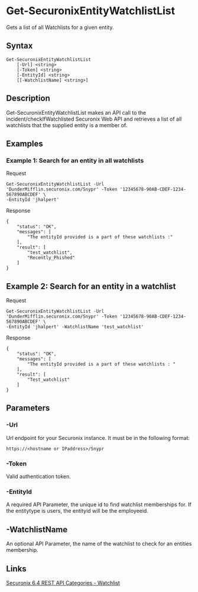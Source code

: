 # Get-SecuronixEntityWatchlistList
Gets a list of all Watchlists for a given entity.

## Syntax
```
Get-SecuronixEntityWatchlistList
    [-Url] <string>
    [-Token] <string>
    [-EntityId] <string>
    [[-WatchlistName] <string>]
```

## Description
Get-SecuronixEntityWatchlistList makes an API call to the incident/checkIfWatchlisted Securonix Web API and retrieves a list of all watchlists that the supplied entity is a member of.

## Examples

### Example 1: Search for an entity in all watchlists
Request
```
Get-SecuronixEntityWatchlistList -Url 'DunderMifflin.securonix.com/Snypr' -Token '12345678-90AB-CDEF-1234-567890ABCDEF' \
-EntityId 'jhalpert'
```

Response
```
{
    "status": "OK",
    "messages": [
        "The entityId provided is a part of these watchlists :"
    ],
    "result": [
        "test_watchlist",
        "Recently_Phished"
    ]
}
```

## Example 2: Search for an entity in a watchlist
Request
```
Get-SecuronixEntityWatchlistList -Url 'DunderMifflin.securonix.com/Snypr' -Token '12345678-90AB-CDEF-1234-567890ABCDEF' \
-EntityId 'jhalpert' -WatchlistName 'test_watchlist'
```

Response
```
{
    "status": "OK",
    "messages": [
        "The entityId provided is a part of these watchlists : "
    ],
    "result": [
        "Test_watchlist"
    ]
}
```

## Parameters

### -Url
Url endpoint for your Securonix instance.
It must be in the following format:
```
https://<hostname or IPaddress>/Snypr
```

### -Token
Valid authentication token.

### -EntityId
A required API Parameter, the unique id to find watchlist memberships for. If the entitytype is users, the entityid will be the employeeid.

## -WatchlistName
An optional API Parameter, the name of the watchlist to check for an entities membership.

## Links
[Securonix 6.4 REST API Categories - Watchlist](https://documentation.securonix.com/onlinedoc/Content/6.4%20Cloud/Content/SNYPR%206.4/6.4%20Guides/Web%20Services/6.4_REST%20API%20Categories.htm#Watchlist)